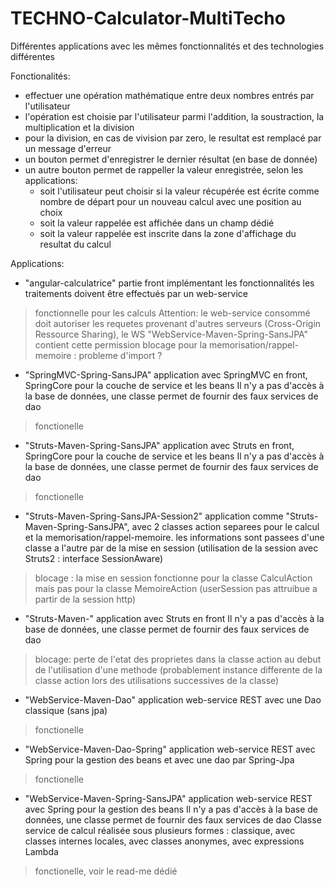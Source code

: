 # TECHNO-Calculator-MultiTecho
Différentes applications avec les mêmes fonctionnalités et des technologies différentes



Fonctionalités:
- effectuer une opération mathématique entre deux nombres entrés par l'utilisateur
- l'opération est choisie par l'utilisateur parmi l'addition, la soustraction, la multiplication et la division
- pour la division, en cas de vivision par zero, le resultat est remplacé par un message d'erreur
- un bouton permet d'enregistrer le dernier résultat (en base de donnée)
- un autre bouton permet de rappeller la valeur enregistrée, selon les applications:
    - soit l'utilisateur peut choisir si la valeur récupérée est écrite comme nombre de départ pour un nouveau calcul avec une position au choix
    - soit la valeur rappelée est affichée dans un champ dédié
    - soit la valeur rappelée est inscrite dans la zone d'affichage du resultat du calcul



Applications:

- "angular-calculatrice"
partie front implémentant les fonctionnalités
les traitements doivent être effectués par un web-service
> fonctionnelle pour les calculs
>Attention: le web-service consommé doit autoriser les requetes provenant d'autres serveurs (Cross-Origin Ressource Sharing), le WS "WebService-Maven-Spring-SansJPA" contient cette permission
> blocage pour la memorisation/rappel-memoire : probleme d'import ?

- "SpringMVC-Spring-SansJPA"
application avec SpringMVC en front, SpringCore pour la couche de service et les beans
Il n'y a pas d'accès à la base de données, une classe permet de fournir des faux services de dao
> fonctionelle

- "Struts-Maven-Spring-SansJPA"
application avec Struts en front, SpringCore pour la couche de service et les beans
Il n'y a pas d'accès à la base de données, une classe permet de fournir des faux services de dao
> fonctionelle

- "Struts-Maven-Spring-SansJPA-Session2"
application comme "Struts-Maven-Spring-SansJPA", avec 2 classes action separees pour le calcul et la memorisation/rappel-memoire.
les informations sont passees d'une classe a l'autre par de la mise en session (utilisation de la session avec Struts2 : interface SessionAware)
> blocage : la mise en session fonctionne pour la classe CalculAction mais pas pour la classe MemoireAction (userSession pas attruibue a partir de la session http)

- "Struts-Maven-"
application avec Struts en front
Il n'y a pas d'accès à la base de données, une classe permet de fournir des faux services de dao
> blocage: perte de l'etat des proprietes dans la classe action au debut de l'utilisation d'une methode (probablement instance differente de la classe action lors des utilisations successives de la classe)

- "WebService-Maven-Dao"
application web-service REST avec une Dao classique (sans jpa)
> fonctionelle

- "WebService-Maven-Dao-Spring"
application web-service REST avec Spring pour la gestion des beans et avec une dao par Spring-Jpa
> fonctionelle

- "WebService-Maven-Spring-SansJPA"
application web-service REST avec Spring pour la gestion des beans
Il n'y a pas d'accès à la base de données, une classe permet de fournir des faux services de dao
Classe service de calcul réalisée sous plusieurs formes : classique, avec classes internes locales, avec classes anonymes, avec expressions Lambda
> fonctionelle, voir le read-me dédié
